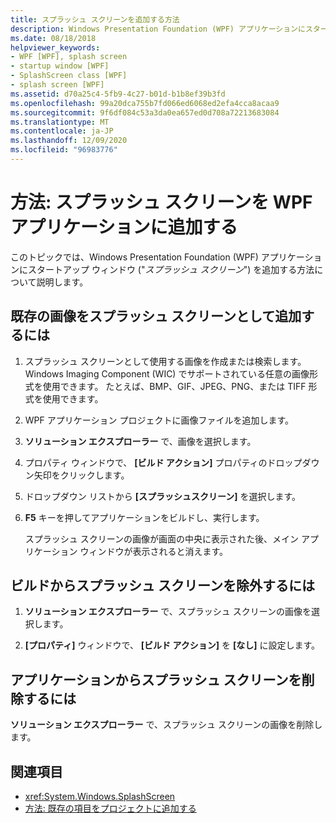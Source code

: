 ```yaml
---
title: スプラッシュ スクリーンを追加する方法
description: Windows Presentation Foundation (WPF) アプリケーションにスタートアップ ウィンドウまたはスプラッシュ スクリーンを追加する方法について説明します。
ms.date: 08/18/2018
helpviewer_keywords:
- WPF [WPF], splash screen
- startup window [WPF]
- SplashScreen class [WPF]
- splash screen [WPF]
ms.assetid: d70a25c4-5fb9-4c27-b01d-b1b8ef39b3fd
ms.openlocfilehash: 99a20dca755b7fd066ed6068ed2efa4cca8acaa9
ms.sourcegitcommit: 9f6df084c53a3da0ea657ed0d708a72213683084
ms.translationtype: MT
ms.contentlocale: ja-JP
ms.lasthandoff: 12/09/2020
ms.locfileid: "96983776"
---
```

# <a name="how-to-add-a-splash-screen-to-a-wpf-application"></a>方法: スプラッシュ スクリーンを WPF アプリケーションに追加する

このトピックでは、Windows Presentation Foundation (WPF) アプリケーションにスタートアップ ウィンドウ ("*スプラッシュ スクリーン*") を追加する方法について説明します。

## <a name="to-add-an-existing-image-as-a-splash-screen"></a>既存の画像をスプラッシュ スクリーンとして追加するには

1. スプラッシュ スクリーンとして使用する画像を作成または検索します。 Windows Imaging Component (WIC) でサポートされている任意の画像形式を使用できます。 たとえば、BMP、GIF、JPEG、PNG、または TIFF 形式を使用できます。

2. WPF アプリケーション プロジェクトに画像ファイルを追加します。

3. **ソリューション エクスプローラー** で、画像を選択します。

4. プロパティ ウィンドウで、 **[ビルド アクション]** プロパティのドロップダウン矢印をクリックします。

5. ドロップダウン リストから **[スプラッシュスクリーン]** を選択します。

6. **F5** キーを押してアプリケーションをビルドし、実行します。

     スプラッシュ スクリーンの画像が画面の中央に表示された後、メイン アプリケーション ウィンドウが表示されると消えます。

## <a name="to-exclude-the-splash-screen-from-build"></a>ビルドからスプラッシュ スクリーンを除外するには

1. **ソリューション エクスプローラー** で、スプラッシュ スクリーンの画像を選択します。

2. **[プロパティ]** ウィンドウで、 **[ビルド アクション]** を **[なし]** に設定します。

## <a name="to-remove-the-splash-screen-from-an-application"></a>アプリケーションからスプラッシュ スクリーンを削除するには

**ソリューション エクスプローラー** で、スプラッシュ スクリーンの画像を削除します。

## <a name="see-also"></a>関連項目

- <xref:System.Windows.SplashScreen>
- [方法: 既存の項目をプロジェクトに追加する](/previous-versions/visualstudio/visual-studio-2010/9f4t9t92(v=vs.100))
